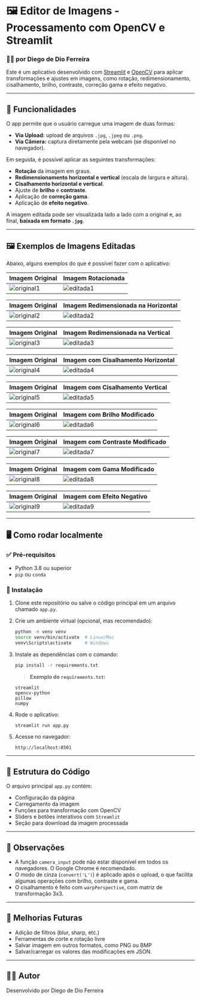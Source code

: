 # 🖼️ Editor de Imagens - Processamento com OpenCV e Streamlit
### 👨‍💻 por **Diego de Dio Ferreira**

Este é um aplicativo desenvolvido com [Streamlit](https://streamlit.io/) e [OpenCV](https://opencv.org/) para aplicar transformações e ajustes em imagens, como rotação, redimensionamento, cisalhamento, brilho, contraste, correção gama e efeito negativo.

---

## 📸 Funcionalidades

O app permite que o usuário carregue uma imagem de duas formas:

- **Via Upload:** upload de arquivos `.jpg`, `.jpeg` ou `.png`.
- **Via Câmera:** captura diretamente pela webcam (se disponível no navegador).

Em seguida, é possível aplicar as seguintes transformações:

- **Rotação** da imagem em graus.
- **Redimensionamento horizontal e vertical** (escala de largura e altura).
- **Cisalhamento horizontal e vertical**.
- Ajuste de **brilho** e **contraste**.
- Aplicação de **correção gama**.
- Aplicação de **efeito negativo**.

A imagem editada pode ser visualizada lado a lado com a original e, ao final, **baixada em formato `.jpg`**.

---

## 🖼️ Exemplos de Imagens Editadas

Abaixo, alguns exemplos do que é possível fazer com o aplicativo:


| Imagem Original | Imagem Rotacionada |
|----------|---------|
| ![original1](exemplos/monet.jpg) | ![editada1](exemplos/monet_rotacionada.jpg) |

| Imagem Original | Imagem Redimensionada na Horizontal |
|----------|---------|
| ![original2](exemplos/monet.jpg) | ![editada2](exemplos/monet_largura.jpg) |

| Imagem Original | Imagem Redimensionada na Vertical |
|----------|---------|
| ![original3](exemplos/monet.jpg) | ![editada3](exemplos/monet_altura.jpg) |

| Imagem Original | Imagem com Cisalhamento Horizontal |
|----------|---------|
| ![original4](exemplos/monet.jpg) | ![editada4](exemplos/monet_cisalhamento_horizontal.jpg) |

| Imagem Original | Imagem com Cisalhamento Vertical |
|----------|---------|
| ![original5](exemplos/monet.jpg) | ![editada5](exemplos/monet_cisalhamento_vertical.jpg) |

| Imagem Original | Imagem com Brilho Modificado |
|----------|---------|
| ![original6](exemplos/monet.jpg) | ![editada6](exemplos/monet_brilho.jpg) |

| Imagem Original | Imagem com Contraste Modificado |
|----------|---------|
| ![original7](exemplos/monet.jpg) | ![editada7](exemplos/monet_contraste.jpg) |

| Imagem Original | Imagem com Gama Modificado |
|----------|---------|
| ![original8](exemplos/monet.jpg) | ![editada8](exemplos/monet_gama.jpg) |

| Imagem Original | Imagem com Efeito Negativo |
|----------|---------|
| ![original9](exemplos/monet.jpg) | ![editada9](exemplos/monet_negativo.jpg) |

---

## 🖥️ Como rodar localmente

### ✅ Pré-requisitos

- Python 3.8 ou superior
- `pip` ou `conda`

### 🔧 Instalação

1. Clone este repositório ou salve o código principal em um arquivo chamado `app.py`.

2. Crie um ambiente virtual (opcional, mas recomendado):

   ```bash
   python -m venv venv
   source venv/bin/activate  # Linux/Mac
   venv\Scripts\activate     # Windows
   ```

3. Instale as dependências com o comando:

   ```bash
   pip install -r requirements.txt
   ```

   > **Exemplo de `requirements.txt`:**

   ```
   streamlit
   opencv-python
   pillow
   numpy
   ```

4. Rode o aplicativo:

   ```bash
   streamlit run app.py
   ```

5. Acesse no navegador:

   ```
   http://localhost:8501
   ```

---

## 📂 Estrutura do Código

O arquivo principal `app.py` contém:

- Configuração da página
- Carregamento da imagem
- Funções para transformação com OpenCV
- Sliders e botões interativos com `Streamlit`
- Seção para download da imagem processada

---

## 📌 Observações

- A função `camera_input` pode não estar disponível em todos os navegadores. O Google Chrome é recomendado.
- O modo de cinza (`convert('L')`) é aplicado após o upload, o que facilita algumas operações com brilho, contraste e gama.
- O cisalhamento é feito com `warpPerspective`, com matriz de transformação 3x3.

---

## 🚀 Melhorias Futuras

- Adição de filtros (blur, sharp, etc.)
- Ferramentas de corte e rotação livre
- Salvar imagem em outros formatos, como PNG ou BMP
- Salvar/carregar os valores das modificações em JSON. 

---

## 🧑‍💻 Autor

Desenvolvido por Diego de Dio Ferreira
